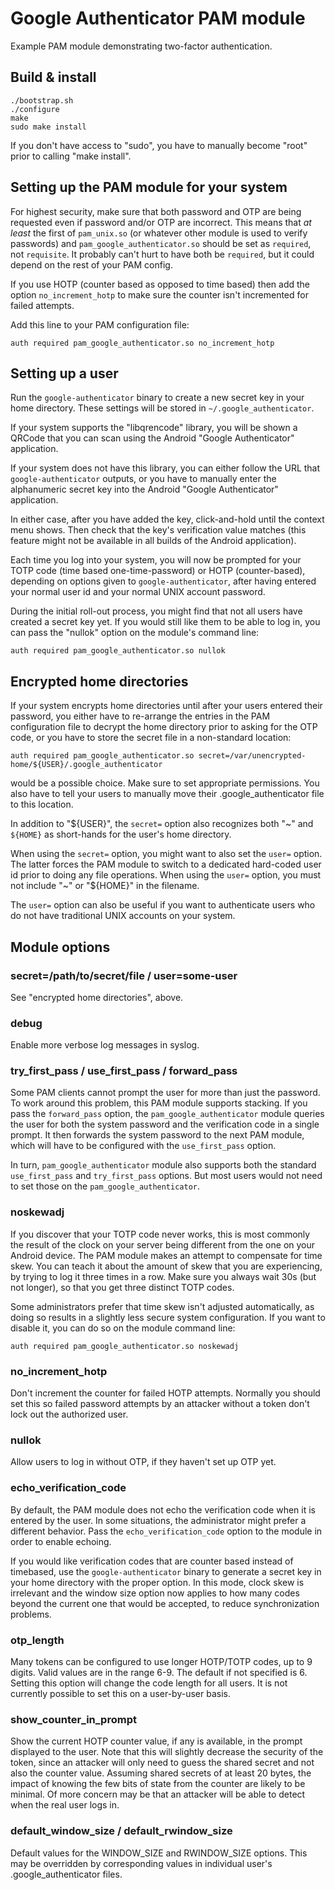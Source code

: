 # Google Authenticator PAM module

Example PAM module demonstrating two-factor authentication.

## Build & install

```shell
./bootstrap.sh
./configure
make
sudo make install
```

If you don't have access to "sudo", you have to manually become "root" prior to
calling "make install".

## Setting up the PAM module for your system

For highest security, make sure that both password and OTP are being requested
even if password and/or OTP are incorrect. This means that _at least_ the first
of `pam_unix.so` (or whatever other module is used to verify passwords) and
`pam_google_authenticator.so` should be set as `required`, not `requisite`. It
probably can't hurt to have both be `required`, but it could depend on the rest
of your PAM config.

If you use HOTP (counter based as opposed to time based) then add the option
`no_increment_hotp` to make sure the counter isn't incremented for failed
attempts.

Add this line to your PAM configuration file:

`auth required pam_google_authenticator.so no_increment_hotp`

## Setting up a user

Run the `google-authenticator` binary to create a new secret key in your home
directory. These settings will be stored in `~/.google_authenticator`.

If your system supports the "libqrencode" library, you will be shown a QRCode
that you can scan using the Android "Google Authenticator" application.

If your system does not have this library, you can either follow the URL that
`google-authenticator` outputs, or you have to manually enter the alphanumeric
secret key into the Android "Google Authenticator" application.

In either case, after you have added the key, click-and-hold until the context
menu shows. Then check that the key's verification value matches (this feature
might not be available in all builds of the Android application).

Each time you log into your system, you will now be prompted for your TOTP code
(time based one-time-password) or HOTP (counter-based), depending on options
given to `google-authenticator`, after having entered your normal user id and
your normal UNIX account password.

During the initial roll-out process, you might find that not all users have
created a secret key yet. If you would still like them to be able to log in, you
can pass the "nullok" option on the module's command line:

`auth required pam_google_authenticator.so nullok`

## Encrypted home directories

If your system encrypts home directories until after your users entered their
password, you either have to re-arrange the entries in the PAM configuration
file to decrypt the home directory prior to asking for the OTP code, or you have
to store the secret file in a non-standard location:

`auth required pam_google_authenticator.so secret=/var/unencrypted-home/${USER}/.google_authenticator`

would be a possible choice. Make sure to set appropriate permissions. You also
have to tell your users to manually move their .google_authenticator file to
this location.

In addition to "\${USER}", the `secret=` option also recognizes both "~" and
`${HOME}` as short-hands for the user's home directory.

When using the `secret=` option, you might want to also set the `user=` option.
The latter forces the PAM module to switch to a dedicated hard-coded user id
prior to doing any file operations. When using the `user=` option, you must not
include "~" or "\${HOME}" in the filename.

The `user=` option can also be useful if you want to authenticate users who do
not have traditional UNIX accounts on your system.

## Module options

### secret=/path/to/secret/file / user=some-user

See "encrypted home directories", above.

### debug

Enable more verbose log messages in syslog.

### try_first_pass / use_first_pass / forward_pass

Some PAM clients cannot prompt the user for more than just the password. To work
around this problem, this PAM module supports stacking. If you pass the
`forward_pass` option, the `pam_google_authenticator` module queries the user
for both the system password and the verification code in a single prompt. It
then forwards the system password to the next PAM module, which will have to be
configured with the `use_first_pass` option.

In turn, `pam_google_authenticator` module also supports both the standard
`use_first_pass` and `try_first_pass` options. But most users would not need to
set those on the `pam_google_authenticator`.

### noskewadj

If you discover that your TOTP code never works, this is most commonly the
result of the clock on your server being different from the one on your Android
device. The PAM module makes an attempt to compensate for time skew. You can
teach it about the amount of skew that you are experiencing, by trying to log it
three times in a row. Make sure you always wait 30s (but not longer), so that
you get three distinct TOTP codes.

Some administrators prefer that time skew isn't adjusted automatically, as doing
so results in a slightly less secure system configuration. If you want to
disable it, you can do so on the module command line:

`auth required pam_google_authenticator.so noskewadj`

### no_increment_hotp

Don't increment the counter for failed HOTP attempts. Normally you should set
this so failed password attempts by an attacker without a token don't lock out
the authorized user.

### nullok

Allow users to log in without OTP, if they haven't set up OTP yet.

### echo_verification_code

By default, the PAM module does not echo the verification code when it is
entered by the user. In some situations, the administrator might prefer a
different behavior. Pass the `echo_verification_code` option to the module in
order to enable echoing.

If you would like verification codes that are counter based instead of
timebased, use the `google-authenticator` binary to generate a secret key in
your home directory with the proper option. In this mode, clock skew is
irrelevant and the window size option now applies to how many codes beyond the
current one that would be accepted, to reduce synchronization problems.

### otp_length

Many tokens can be configured to use longer HOTP/TOTP codes, up to 9 digits.
Valid values are in the range 6-9. The default if not specified is 6. Setting
this option will change the code length for all users. It is not currently
possible to set this on a user-by-user basis.

### show_counter_in_prompt

Show the current HOTP counter value, if any is available, in the prompt
displayed to the user. Note that this will slightly decrease the security of the
token, since an attacker will only need to guess the shared secret and not also
the counter value. Assuming shared secrets of at least 20 bytes, the impact of
knowing the few bits of state from the counter are likely to be minimal. Of more
concern may be that an attacker will be able to detect when the real user logs
in.

### default_window_size / default_rwindow_size

Default values for the WINDOW_SIZE and RWINDOW_SIZE options. This may be
overridden by corresponding values in individual user's .google_authenticator
files.
